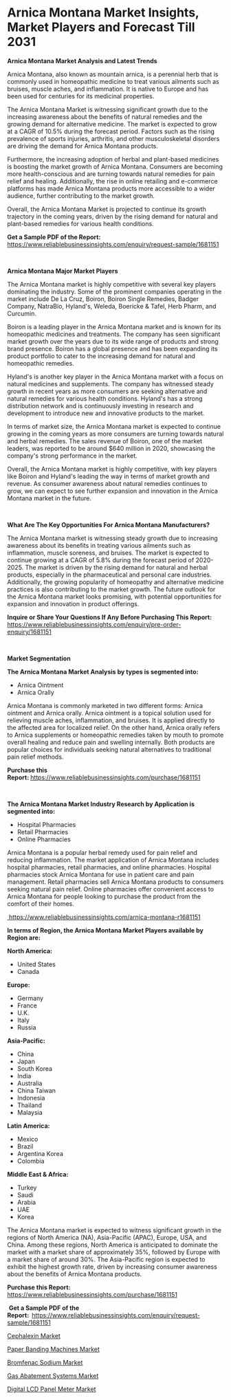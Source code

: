 <p><h1>Arnica Montana Market Insights, Market Players and Forecast Till 2031</h1></p><p><strong>Arnica Montana Market Analysis and Latest Trends</strong></p>
<p><p>Arnica Montana, also known as mountain arnica, is a perennial herb that is commonly used in homeopathic medicine to treat various ailments such as bruises, muscle aches, and inflammation. It is native to Europe and has been used for centuries for its medicinal properties.</p><p>The Arnica Montana Market is witnessing significant growth due to the increasing awareness about the benefits of natural remedies and the growing demand for alternative medicine. The market is expected to grow at a CAGR of 10.5% during the forecast period. Factors such as the rising prevalence of sports injuries, arthritis, and other musculoskeletal disorders are driving the demand for Arnica Montana products.</p><p>Furthermore, the increasing adoption of herbal and plant-based medicines is boosting the market growth of Arnica Montana. Consumers are becoming more health-conscious and are turning towards natural remedies for pain relief and healing. Additionally, the rise in online retailing and e-commerce platforms has made Arnica Montana products more accessible to a wider audience, further contributing to the market growth.</p><p>Overall, the Arnica Montana Market is projected to continue its growth trajectory in the coming years, driven by the rising demand for natural and plant-based remedies for various health conditions.</p></p>
<p><strong>Get a Sample PDF of the Report:&nbsp;</strong> <a href="https://www.reliablebusinessinsights.com/enquiry/request-sample/1681151">https://www.reliablebusinessinsights.com/enquiry/request-sample/1681151</a></p>
<p>&nbsp;</p>
<p><strong>Arnica Montana Major Market Players</strong></p>
<p><p>The Arnica Montana market is highly competitive with several key players dominating the industry. Some of the prominent companies operating in the market include De La Cruz, Boiron, Boiron Single Remedies, Badger Company, NatraBio, Hyland's, Weleda, Boericke & Tafel, Herb Pharm, and Curcumin.</p><p>Boiron is a leading player in the Arnica Montana market and is known for its homeopathic medicines and treatments. The company has seen significant market growth over the years due to its wide range of products and strong brand presence. Boiron has a global presence and has been expanding its product portfolio to cater to the increasing demand for natural and homeopathic remedies.</p><p>Hyland's is another key player in the Arnica Montana market with a focus on natural medicines and supplements. The company has witnessed steady growth in recent years as more consumers are seeking alternative and natural remedies for various health conditions. Hyland's has a strong distribution network and is continuously investing in research and development to introduce new and innovative products to the market.</p><p>In terms of market size, the Arnica Montana market is expected to continue growing in the coming years as more consumers are turning towards natural and herbal remedies. The sales revenue of Boiron, one of the market leaders, was reported to be around $640 million in 2020, showcasing the company's strong performance in the market.</p><p>Overall, the Arnica Montana market is highly competitive, with key players like Boiron and Hyland's leading the way in terms of market growth and revenue. As consumer awareness about natural remedies continues to grow, we can expect to see further expansion and innovation in the Arnica Montana market in the future.</p></p>
<p>&nbsp;</p>
<p><strong>What Are The Key Opportunities For Arnica Montana Manufacturers?</strong></p>
<p><p>The Arnica Montana market is witnessing steady growth due to increasing awareness about its benefits in treating various ailments such as inflammation, muscle soreness, and bruises. The market is expected to continue growing at a CAGR of 5.8% during the forecast period of 2020-2025. The market is driven by the rising demand for natural and herbal products, especially in the pharmaceutical and personal care industries. Additionally, the growing popularity of homeopathy and alternative medicine practices is also contributing to the market growth. The future outlook for the Arnica Montana market looks promising, with potential opportunities for expansion and innovation in product offerings.</p></p>
<p><strong>Inquire or Share Your Questions If Any Before Purchasing This Report:</strong> <a href="https://www.reliablebusinessinsights.com/enquiry/pre-order-enquiry/1681151">https://www.reliablebusinessinsights.com/enquiry/pre-order-enquiry/1681151</a></p>
<p>&nbsp;</p>
<p><strong>Market Segmentation</strong></p>
<p><strong>The Arnica Montana Market Analysis by types is segmented into:</strong></p>
<p><ul><li>Arnica Ointment</li><li>Arnica Orally</li></ul></p>
<p><p>Arnica Montana is commonly marketed in two different forms: Arnica ointment and Arnica orally. Arnica ointment is a topical solution used for relieving muscle aches, inflammation, and bruises. It is applied directly to the affected area for localized relief. On the other hand, Arnica orally refers to Arnica supplements or homeopathic remedies taken by mouth to promote overall healing and reduce pain and swelling internally. Both products are popular choices for individuals seeking natural alternatives to traditional pain relief methods.</p></p>
<p><strong>Purchase this Report:&nbsp;</strong><a href="https://www.reliablebusinessinsights.com/purchase/1681151">https://www.reliablebusinessinsights.com/purchase/1681151</a></p>
<p>&nbsp;</p>
<p><strong>The Arnica Montana Market Industry Research by Application is segmented into:</strong></p>
<p><ul><li>Hospital Pharmacies</li><li>Retail Pharmacies</li><li>Online Pharmacies</li></ul></p>
<p><p>Arnica Montana is a popular herbal remedy used for pain relief and reducing inflammation. The market application of Arnica Montana includes hospital pharmacies, retail pharmacies, and online pharmacies. Hospital pharmacies stock Arnica Montana for use in patient care and pain management. Retail pharmacies sell Arnica Montana products to consumers seeking natural pain relief. Online pharmacies offer convenient access to Arnica Montana for people looking to purchase the product from the comfort of their homes.</p></p>
<p><a href="https://www.reliablebusinessinsights.com/arnica-montana-r1681151">&nbsp;https://www.reliablebusinessinsights.com/arnica-montana-r1681151</a></p>
<p><strong>In terms of Region, the Arnica Montana Market Players available by Region are:</strong></p>
<p>
    <p> <strong> North America: </strong>
        <ul>
            <li>United States</li>
            <li>Canada</li>
        </ul>
        </p> 
    <p> <strong> Europe: </strong>
        <ul>
            <li>Germany</li>
            <li>France</li>
            <li>U.K.</li>
            <li>Italy</li>
            <li>Russia</li>
        </ul>
        </p> 
    <p> <strong> Asia-Pacific: </strong>
        <ul>
            <li>China</li>
            <li>Japan</li>
            <li>South Korea</li>
            <li>India</li>
            <li>Australia</li>
            <li>China Taiwan</li>
            <li>Indonesia</li>
            <li>Thailand</li>
            <li>Malaysia</li>
        </ul>
        </p> 
    <p> <strong> Latin America: </strong>
        <ul>
            <li>Mexico</li>
            <li>Brazil</li>
            <li>Argentina Korea</li>
            <li>Colombia</li>
        </ul>
        </p> 
    <p> <strong> Middle East & Africa: </strong>
        <ul>
            <li>Turkey</li>
            <li>Saudi</li>
            <li>Arabia</li>
            <li>UAE</li>
            <li>Korea</li>
        </ul>
    </p>
    </p>
<p><p>The Arnica Montana market is expected to witness significant growth in the regions of North America (NA), Asia-Pacific (APAC), Europe, USA, and China. Among these regions, North America is anticipated to dominate the market with a market share of approximately 35%, followed by Europe with a market share of around 30%. The Asia-Pacific region is expected to exhibit the highest growth rate, driven by increasing consumer awareness about the benefits of Arnica Montana products.</p></p>
<p><strong>Purchase this Report: </strong><a href="https://www.reliablebusinessinsights.com/purchase/1681151">https://www.reliablebusinessinsights.com/purchase/1681151</a></p>
<p>&nbsp;<strong>Get a Sample PDF of the Report:&nbsp;&nbsp;</strong><a href="https://www.reliablebusinessinsights.com/enquiry/request-sample/1681151">https://www.reliablebusinessinsights.com/enquiry/request-sample/1681151</a></p>
<p><strong></strong></p>
<p><p><a href="https://github.com/JameTravis/Market-Research-Report-List-6/blob/main/cephalexin-market.md">Cephalexin Market</a></p><p><a href="https://medium.com/@clarenceuvalis67867/paper-banding-machines-market-growth-outlook-from-2024-to-2031-and-it-is-projecting-at-11-4-21d1745fe4b4">Paper Banding Machines Market</a></p><p><a href="https://github.com/qndifksd5/Market-Research-Report-List-1/blob/main/bromfenac-sodium-market.md">Bromfenac Sodium Market</a></p><p><a href="https://medium.com/@dannellbugess3/gas-abatement-systems-market-research-report-includes-analysis-on-market-size-share-and-growth-028239f88a13">Gas Abatement Systems Market</a></p><p><a href="https://medium.com/@stephaniewynterk14/global-digital-lcd-panel-meter-market-by-product-type-by-application-by-region-and-companies-eed62f829d2b">Digital LCD Panel Meter Market</a></p></p>